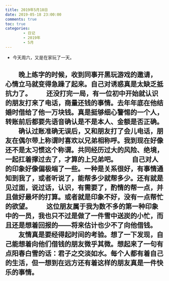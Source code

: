 ```yaml
---
title: 2019年5月18日
date: 2019-05-18 23:00:00
comments: true
toc: true
categories:
        - 日记
        - 2019年
        - 5月
---
```


  * 今天周六，又是在家玩了一天。

   <!--more-->

　　晚上练字的时候，收到同事开黑玩游戏的邀请， 心情立马就变得急躁了起来。自己对诱惑真是太缺乏抵抗力了。
　　还没打完一局，有一位初中开始就认识的朋友打来了电话，商量还钱的事情。去年年底在他结婚时借给了他一万块钱。真是挺够细心警惕的一个人，转账前后都要先语音确认是不是本人、金额是否正确。
　　确认过账准确无误后，又和朋友打了会儿电话，朋友在偶尔带上称谓时喜欢以兄弟相称呼。我到现在好像还不是太习惯这个称谓。共同经历过大的风险、绝境，一起扛着撑过去了，才算的上兄弟吧。
　　自己对人的印象好像偏极端了一些。一种是关系很好，有事情通知到我了，或者听说了，能帮多少就帮多少。还有就是见过面，说过话，认识，有需要了，酌情的帮一点，并且做好最坏的打算。或者就是印象不好，没有一点帮忙的欲望。
　　这位朋友属于我为数不多的第一种印象中的一员，我也只不过是做了一件雪中送炭的小忙，而且还是想着回报的——将来估计也少不了向他借钱。
　　友情真是要经得起时间的考验。想了一下发现，自己能想着向他们借钱的朋友微乎其微。想起来了一句有点阳春白雪的话：君子之交淡如水。每个人都有着自己的生活，但一想到在远方还有着这样的朋友真是一件快乐的事情。
　　
---

